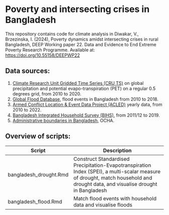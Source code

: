 # Poverty and intersecting crises in Bangladesh
This repository contains code for climate analysis in Diwakar, V., Brzezinska, I. (2024), Poverty dynamics amidst intersecting crises in rural Bangladesh, DEEP Working paper 22. Data and Evidence to End Extreme Poverty Research Programme. Available at: https://doi.org/10.55158/DEEPWP22

## Data sources:
1. [Climate Research Unit Gridded Time Series (CRU TS)](https://crudata.uea.ac.uk/cru/data/hrg/cru_ts_4.07/) on global precipitation and potential evapo-transpiration (PET) on a regular 0.5 degrees grid, from 2010 to 2020.
2. [Global Flood Database](https://global-flood-database.cloudtostreet.ai/#interactive-map), flood events in Bangladesh from 2010 to 2018.
3. [Armed Conflict Location & Event Data Project (ACLED)](https://acleddata.com/) yearly data, from 2010 to 2022.
4. [Bangladesh Integrated Household Survey (BIHS)](https://bangladesh.ifpri.info/bangladesh-integrated-household-survey/), from 2011/12 to 2019.
5. [Administrative boundaries in Bangladesh](https://data.humdata.org/dataset/cod-ab-bgd), OCHA.

## Overview of scripts:

| Script  | Description |
| ------------- | ------------- |
| bangladesh_drought.Rmd | Construct Standardised Precipitation-Evapotranspiration Index (SPEI), a multi-scalar measure of drought, match household and drought data, and visualise drought in Bangladesh |
| bangladesh_flood.Rmd  | Match flood events with household data and visualise floods |
